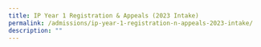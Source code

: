 ```yaml
---
title: IP Year 1 Registration & Appeals (2023 Intake)
permalink: /admissions/ip-year-1-registration-n-appeals-2023-intake/
description: ""
---
```

